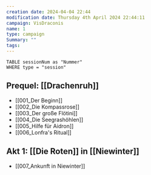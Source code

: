 ```yaml
---
creation date: 2024-04-04 22:44 
modification date: Thursday 4th April 2024 22:44:11 
campaign: VisDraconis
name: 1
type: campaign
Summary: ""
tags:
--- 
```


```dataview 
TABLE sessionNum as "Nummer"
WHERE type = "session"
```


## Prequel: [[Drachenruh]]
- [[001_Der Beginn]]
- [[002_Die Kompassrose]]
- [[003_Der große Flötini]]
- [[004_Die Seegrashöhlen]]
- [[005_Hilfe für Aidron]]
- [[006_Lonfra's Ritual]]

## Akt 1: [[Die Roten]] in [[Niewinter]]
- [[007_Ankunft in Niewinter]]

